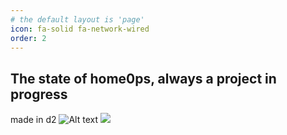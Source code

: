 ```yaml
---
# the default layout is 'page'
icon: fa-solid fa-network-wired
order: 2
---
```


## The state of home0ps, always a project in progress

made in d2
![Alt text](https://raw.githubusercontent.com/kaywoz/kaywoz.github.io/4a1354a6cbfd155b793388f28242a8c0c552bd74/assets/d2/d2.svg?sanitize=true)
<img src="https://raw.githubusercontent.com/kaywoz/kaywoz.github.io/4a1354a6cbfd155b793388f28242a8c0c552bd74/assets/d2/d2.svg?sanitize=true">
